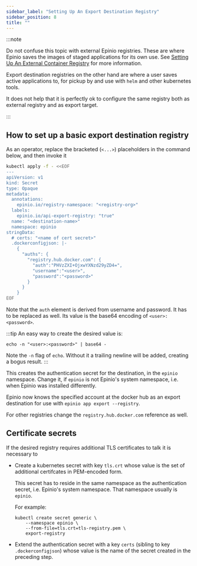 ```yaml
---
sidebar_label: "Setting Up An Export Destination Registry"
sidebar_position: 8
title: ""
---
```


<head>
  <link rel="canonical" href="https://docs.epinio.io/howtos/customization/setup_export_registry"/>
</head>

:::note

Do not confuse this topic with external Epinio registries.
These are where Epinio saves the images of staged applications for its own use.
See [Setting Up An External Container Registry](setup_external_registry.md) for more information.

Export destination registries on the other hand are where a user saves active applications to,
for pickup by and use with `helm` and other kubernetes tools.

It does not help that it is perfectly ok to configure the same registry both as external registry
and as export target.

:::

## How to set up a basic export destination registry

As an operator, replace the bracketed (`<...>`) placeholders in the command below, and then invoke it

```bash
kubectl apply -f - <<EOF
---
apiVersion: v1
kind: Secret
type: Opaque
metadata:
  annotations:
    epinio.io/registry-namespace: "<registry-org>"
  labels:
    epinio.io/api-export-registry: "true"
  name: "<destination-name>"
  namespace: epinio
stringData:
  # certs: "<name of cert secret>"
  .dockerconfigjson: |-
    {
      "auths": {
        "registry.hub.docker.com": {
          "auth":"PHVzZXI+OjxwYXNzd29yZD4=",
          "username":"<user>",
          "password":"<password>"
        }
      }
    }
EOF
```

Note that the `auth` element is derived from username and password.
It has to be replaced as well.
Its value is the base64 encoding of `<user>:<password>`.

:::tip
An easy way to create the desired value is:

```
echo -n "<user>:<password>" | base64 -
```

Note the `-n` flag of `echo`.
Without it a trailing newline will be added, creating a bogus result.
:::

This creates the authentication secret for the destination, in the `epinio` namespace.
Change it, if `epinio` is not Epinio's system namespace, i.e. when Epinio was installed differently.

Epinio now knows the specified account at the docker hub as an export destination for use with
`epinio app export --registry`.

For other registries change the `registry.hub.docker.com` reference as well.

## Certificate secrets

If the desired registry requires additional TLS certificates to talk it is necessary to

 - Create a kubernetes secret with key `tls.crt` whose value is the set of additional certifcates in
   PEM-encoded form.

   This secret has to reside in the same namespace as the authentication secret, i.e. Epinio's
   system namespace. That namespace usually is `epinio`.

   For example:

   ```
   kubectl create secret generic \
       --namespace epinio \
       --from-file=tls.crt=tls-registry.pem \
       export-registry
   ```

 - Extend the authentication secret with a key `certs` (sibling to key `.dockerconfigjson`) whose
   value is the name of the secret created in the preceding step.
